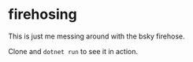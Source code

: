 # firehosing

This is just me messing around with the bsky firehose.

Clone and `dotnet run` to see it in action.
